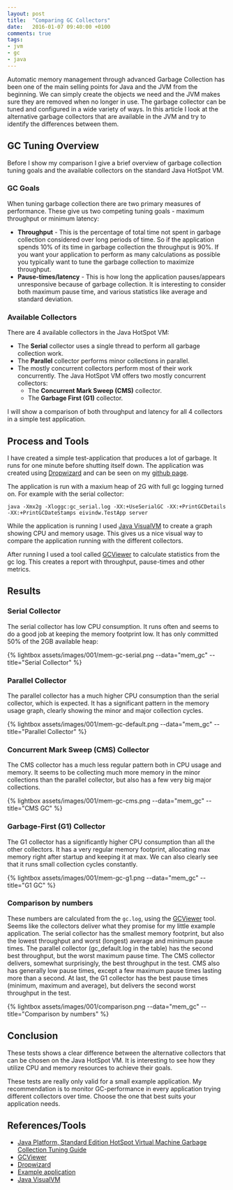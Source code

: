 ```yaml
---
layout: post
title:  "Comparing GC Collectors"
date:   2016-01-07 09:40:00 +0100
comments: true
tags:
- jvm
- gc
- java
---
```


Automatic memory management through advanced Garbage Collection has been one of the main selling points for Java and the JVM from the beginning. We can simply create the objects we need and the JVM makes sure they are removed when no longer in use. The garbage collector can be tuned and configured in a wide variety of ways. In this article I look at the alternative garbage collectors that are available in the JVM and try to identify the differences between them.

## GC Tuning Overview

Before I show my comparison I give a brief overview of garbage collection tuning goals and the available collectors on the standard Java HotSpot VM.

### GC Goals

When tuning garbage collection there are two primary measures of performance. These give us two competing tuning goals - maximum throughput or minimum latency:

* **Throughput** - This is the percentage of total time not spent in garbage collection considered over long periods of time. So if the application spends 10% of its time in garbage collection the throughput is 90%. If you want your application to perform as many calculations as possible you typically want to tune the garbage collection to maximize throughput.
* **Pause-times/latency** - This is how long the application pauses/appears unresponsive because of garbage collection. It is interesting to consider both maximum pause time, and various statistics like average and standard deviation.

### Available Collectors

There are 4 available collectors in the Java HotSpot VM:

* The **Serial** collector uses a single thread to perform all garbage collection work.
* The **Parallel** collector performs minor collections in parallel.
* The mostly concurrent collectors perform most of their work concurrently. The Java HotSpot VM offers two mostly concurrent collectors:
  * The **Concurrent Mark Sweep (CMS)** collector.
  * The **Garbage First (G1)** collector.

I will show a comparison of both throughput and latency for all 4 collectors in a simple test application.

## Process and Tools

I have created a simple test-application that produces a lot of garbage. It runs for one minute before shutting itself down. The application was created using [Dropwizard](http://www.dropwizard.io) and can be seen on my [github page](https://github.com/eivindw/mem-gc-test/blob/master/server/src/main/java/eivindw/TestApp.java).

The application is run with a maxium heap of 2G with full gc logging turned on. For example with the serial collector:

    java -Xmx2g -Xloggc:gc_serial.log -XX:+UseSerialGC -XX:+PrintGCDetails -XX:+PrintGCDateStamps eivindw.TestApp server

While the application is running I used [Java VisualVM](https://docs.oracle.com/javase/8/docs/technotes/tools/windows/jvisualvm.html) to create a graph showing CPU and memory usage. This gives us a nice visual way to compare the application running with the different collectors.

After running I used a tool called [GCViewer](https://github.com/chewiebug/GCViewer) to calculate statistics from the gc log. This creates a report with throughput, pause-times and other metrics.

## Results

### Serial Collector

The serial collector has low CPU consumption. It runs often and seems to do a good job at keeping the memory footprint low. It has only committed 50% of the 2GB available heap:

{% lightbox assets/images/001/mem-gc-serial.png --data="mem_gc" --title="Serial Collector" %}

### Parallel Collector

The parallel collector has a much higher CPU consumption than the serial collector, which is expected. It has a significant pattern in the memory usage graph, clearly showing the minor and major collection cycles.

{% lightbox assets/images/001/mem-gc-default.png --data="mem_gc" --title="Parallel Collector" %}

### Concurrent Mark Sweep (CMS) Collector

The CMS collector has a much less regular pattern both in CPU usage and memory. It seems to be collecting much more memory in the minor collections than the parallel collector, but also has a few very big major collections.

{% lightbox assets/images/001/mem-gc-cms.png --data="mem_gc" --title="CMS GC" %}

### Garbage-First (G1) Collector

The G1 collector has a significantly higher CPU consumption than all the other collectors. It has a very regular memory footprint, allocating max memory right after startup and keeping it at max. We can also clearly see that it runs small collection cycles constantly.

{% lightbox assets/images/001/mem-gc-g1.png --data="mem_gc" --title="G1 GC" %}

### Comparison by numbers

These numbers are calculated from the `gc.log`, using the [GCViewer](https://github.com/chewiebug/GCViewer) tool. Seems like the collectors deliver what they promise for my little example application. The serial collector has the smallest memory footprint, but also the lowest throughput and worst (longest) average and minimum pause times. The parallel collector (gc_default.log in the table) has the second best throughput, but the worst maximum pause time. The CMS collector delivers, somewhat surprisingly, the best throughput in the test. CMS also has generally low pause times, except a few maximum pause times lasting more than a second. At last, the G1 collector has the best pause times (minimum, maximum and average), but delivers the second worst throughput in the test.

{% lightbox assets/images/001/comparison.png --data="mem_gc" --title="Comparison by numbers" %}

## Conclusion

These tests shows a clear difference between the alternative collectors that can be chosen on the Java HotSpot VM. It is interesting to see how they utilize CPU and memory resources to achieve their goals.

These tests are really only valid for a small example application. My recommendation is to monitor GC-performance in every application trying different collectors over time. Choose the one that best suits your application needs.

## References/Tools

* [Java Platform, Standard Edition HotSpot Virtual Machine Garbage Collection Tuning Guide](https://docs.oracle.com/javase/8/docs/technotes/guides/vm/gctuning/)
* [GCViewer](https://github.com/chewiebug/GCViewer)
* [Dropwizard](http://www.dropwizard.io)
* [Example application](https://github.com/eivindw/mem-gc-test)
* [Java VisualVM](https://docs.oracle.com/javase/8/docs/technotes/tools/windows/jvisualvm.html)
